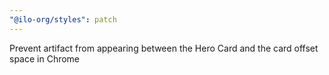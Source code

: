 ```yaml
---
"@ilo-org/styles": patch
---
```


Prevent artifact from appearing between the Hero Card and the card offset space in Chrome
